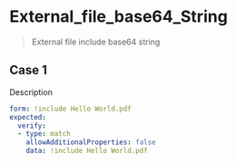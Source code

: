 # External_file_base64_String

> External file include base64 string

## Case 1

Description

``````yaml
form: !include Hello World.pdf
expected:
  verify:
  - type: match
    allowAdditionalProperties: false
    data: !include Hello World.pdf
``````